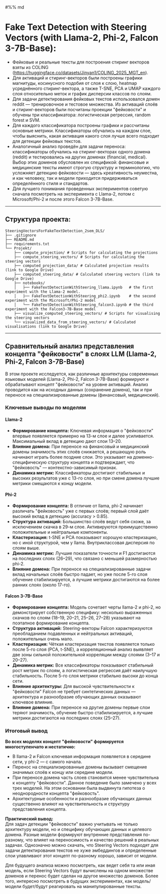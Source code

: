 #%% md
# Fake Text Detection with Steering Vectors (with Llama-2, Phi-2, Falcon 3-7B-Base):
 
- Фейковые и реальные тексты для построения стиринг векторов взяты из COLING (https://huggingface.co/datasets/Jinyan1/COLING_2025_MGT_en). 
- Для активаций и стиринг-векторов были построены графики магнитуды, косинусного подобия от слоя к слою, heatmap усреднённого стиринг-вектора, а также T-SNE, PCA и UMAP каждого слоя относительно меток и график дисперсии классов по слоям.
- Для задачи детектирования фейковых текстов использовался домен reddit — тренировочное и тестовое множества. Из активаций слоёв и стиринг-векторов были посчитаны проекции "фейковости" и обучены три классификатора: логистическая регрессия, random forest и SVM.
- Для каждого классификатора построены графики и рассчитаны основные метрики. Классификаторы обучались на каждом слое, чтобы выяснить, какая активация какого слоя лучше всего подходит для детекции фейковых текстов.
- Аналогичный анализ проведён для задачи переноса: классификаторы обучались на стиринг-векторах одного домена (reddit) и тестировались на других доменах (financial, medical). Выбор этих доменов обусловлен их спецификой: финансовые и медицинские тексты имеют строгую структуру и терминологию, что усложняет детекцию фейковости — здесь креативность неуместна, и как человеку, так и модели приходится придерживаться определённого стиля и стандартов.
- Для лучшего понимания проведенных экспериментов советую сначала посмотреть на эксперимента с Llama-2, потом с Microsoft/Phi-2 и после этого Falcon 3-7B-Base.
---

## Структура проекта:

    SteeringVectorsForFakeTextDetection_2sem_DLS/
    ├── .gitignore
    ├── README.md
    ├── requirements.txt
    └── Projekt/
        ├── compute_projection/ # Scripts for calculating the projections
        ├── compute_steering_vectors/ # Scripts for calculating the steering vectors
        ├── computed_projection_data/ # Calculated projection results (link to Google Drive)
        ├── computed_steering_data/ # Calculated steering vectors (link to Google Drive)
        ├── notebooks/
        │   ├── FakeTextDetectionWithSteering_llama.ipynb   # the first experiment with the Llama-2 model.
        │   ├── FakeTextDetectionWithSteering_phi2.ipynb    # the second experiment with the Microsoft/Phi-2 model
        │   └── FakeTextDetectionWithSteering_falcon3.ipynb # the third experiment with the Falcon3-7B-Base model
        ├── visualize_computed_steering_vectors/ # Scripts for visualising the steering vectors
        └── visualized_data_from_steering_vectors/ # Calculated visualisations (link to Google Drive)


---

## Сравнительный анализ представления концепта "фейковости" в слоях LLM (Llama-2, Phi-2, Falcon 3-7B-Base)

В этом проекте исследуется, как различные архитектуры современных языковых моделей (Llama-2, Phi-2, Falcon 3-7B-Base) формируют и обрабатывают концепт "фейковости" на уровне активаций. 
Анализ проводится как на исходных данных (сохранение домена), так и при переносе на специализированные домены (финансовый, медицинский).

### Ключевые выводы по моделям

#### Llama-2
- **Формирование концепта:** Ключевая информация о "фейковости" впервые появляется примерно на 13-м слое и далее усиливается. Максимальный вклад в детекцию дают слои 13–20.
- **Влияние домена:** При переносе на финансовый и медицинский домены значимость этих слоёв снижается, а решающую роль начинают играть более поздние слои. Это указывает на доменно-специфическую структуру концепта и подтверждает, что "фейковость" — контекстно-зависимый признак.
- **Динамика метрик:** Классификаторы достигают стабильных и высоких результатов уже с 13-го слоя, но при смене домена лучшие метрики смещаются к концу модели.

#### Phi-2
- **Формирование концепта:** В отличие от llama, phi-2 начинает различать "фейковость" уже с первых слоёв; первый слой даёт высокий вклад в детекцию (accuracy > 0.85).
- **Структура активаций:** Большинство слоёв ведут себя схоже, за исключением скачка в 29-м слое. Активируются преимущественно положительные и нейтральные компоненты.
- **Кластеризация:** t-SNE и PCA показывают хорошую кластеризацию, но с иной структурой, чем у llama. Внутриклассовая дисперсия по слоям выше.
- **Динамика метрик:** Лучшие показатели точности и F1 достигаются на последних слоях (26–29), что связано с меньшей размерностью phi-2.
- **Влияние домена:** При переносе на специализированные задачи вклад начальных слоёв быстро падает, но уже после 5-го слоя обучение стабилизируется, а лучшие метрики достигаются на более ранних слоях (около 17-го).

#### Falcon 3-7B-Base
- **Формирование концепта:** Модель сочетает черты llama-2 и phi-2, но демонстрирует собственную специфику: несколько выраженных скачков по слоям (18–19, 20–21, 25–26, 27–28) указывают на поэтапное формирование концепта.
- **Структура активаций:** Steering-векторы Falcon характеризуются преобладанием подавленных и нейтральных активаций, положительных очень мало.
- **Кластеризация:** Чёткая кластеризация текстов появляется только после 5-го слоя (PCA, t-SNE), а корреляционный анализ выявляет две зоны сильной положительной корреляции между слоями (3–17 и 20–27).
- **Динамика метрик:** Все классификаторы показывают стабильный рост метрик по слоям, а логистическая регрессия даёт наилучшую стабильность. После 5-го слоя метрики стабильно высоки до конца сети.
- **Влияние архитектуры:** Для высокой чувствительности к "фейковости" Falcon не требует синтетических данных — архитектура и разнообразие обучающих данных оказывают ключевое влияние.
- **Влияние домена:** При переносе на другие домены первые слои теряют значимость, обучение быстро стабилизируется, а лучшие метрики достигаются на последних слоях (25–27).

### Итоговый вывод

**Во всех моделях концепт "фейковости" формируется многоступенчато и нестатично:**  
- В llama-2 и Falcon ключевая информация появляется в середине сети, у phi-2 — с самого начала.
- Перенос на специализированные домены вызывает смещение значимых слоёв к концу или середине модели.
- При переносе домена часть слоев становится менее чувствительна к концепту "фейковости". Данное поведение было замечено у всех трех моделей. На этом основании была выдвинута гипотеза о неоднородности концепта "фейковость".
- Архитектурные особенности и разнообразие обучающих данных существенно влияют на чувствительность и структуру представления концепта.

**Практический вывод:**  
Для задач детекции "фейковости" важно учитывать не только архитектуру модели, но и специфику обучающих данных и целевого домена. 
Разные модели формируют внутренние представления по-разному, что влияет на переносимость и качество решений в реальных задачах.
Однозначно можно скачать, что Steering Vectors подходят для задачи детектирования текстов не хуже эмбеддингов и определенные слои улавливают этот концепт по-разному хорошо, зависит от модели.

Для будущего анализа можно посмотреть, как ведет себя та или иная модель, если Steering Vectors будут вычислены на одном множестве доменов и перенос будет сделан на другое множество доменов.
Более того, интересно посмотреть в будущих экспериментах, как модель/модели будет/будут реагировать на манипулированные тексты.
